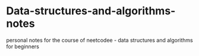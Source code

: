 # Data-structures-and-algorithms-notes
personal notes for the course of neetcodee - data structures and algorithms for beginners

